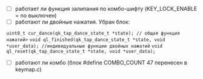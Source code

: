 - [ ] работает ли функция залипания по комбо-шифту (KEY_LOCK_ENABLE = no выключен)
- [ ] работают ли двойные нажатия. Убран блок:

`uint8_t cur_dance(qk_tap_dance_state_t *state); // общая функция нажатий>`
`void ql_finished(qk_tap_dance_state_t *state, void *user_data); //индивидуальные функции двойных нажатий`
`void ql_reset(qk_tap_dance_state_t *state, void *user_data);`

- [ ] работают ли комбо (блок #define COMBO_COUNT 47 перенесен в keymap.c)
